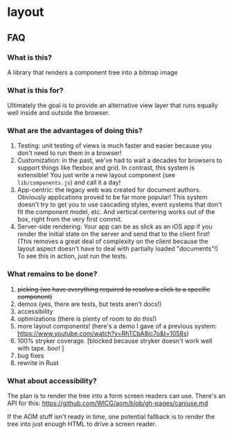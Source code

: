 # layout

## FAQ

### What is this?

A library that renders a component tree into a bitmap image

### What is this for?

Ultimately the goal is to provide an alternative view layer that runs equally well inside and outside the browser.

### What are the advantages of doing this?

1. Testing: unit testing of views is much faster and easier because you don't need to run them in a browser!
2. Customization: in the past, we've had to wait a decades for browsers to support things like flexbox and grid. In contrast, this system is extensible! You just write a new layout component (see `lib/components.js`) and call it a day!
3. App-centric: the legacy web was created for document authors. Obviously applications proved to be far more popular! This system doesn't try to get you to use cascading styles, event systems that don't fit the component model, etc. And vertical centering works out of the box, right from the very first commit.
4. Server-side rendering: Your app can be as slick as an iOS app if you render the initial state on the server and send that to the client first! (This removes a great deal of complexity on the client because the layout aspect doesn't have to deal with partially loaded "documents"!) To see this in action, just run the tests.

### What remains to be done?

1. ~~picking (we have everything required to resolve a click to a specific component)~~
2. demos (yes, there are tests, but tests aren't docs!)
3. accessibility
4. optimizations (there is plenty of room to do this!)
5. more layout components! (here's a demo I gave of a previous system: https://www.youtube.com/watch?v=RhTCbA8ic7o&t=1058s)
6. 100% stryker coverage. [blocked because stryker doesn't work well with tape. boo! ]
7. bug fixes
8. rewrite in Rust

### What about accessibility?

The plan is to render the tree into a form screen readers can use. There's an API for this: https://github.com/WICG/aom/blob/gh-pages/caniuse.md

If the AOM stuff isn't ready in time, one potential fallback is to render the tree into just enough HTML to drive a screen reader.
